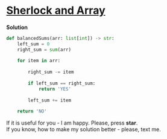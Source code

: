 # [Sherlock and Array](https://www.hackerrank.com/challenges/sherlock-and-array/problem)

**Solution**
<br>
```python
def balancedSums(arr: list[int]) -> str:
    left_sum = 0
    right_sum = sum(arr)
    
    for item in arr:
        
        right_sum -= item
        
        if left_sum == right_sum:
            return 'YES'
        
        left_sum += item
    
    return 'NO'
```

If it is useful for you - I am happy. Please, press **star**.
<br>
If you know, how to make my solution better - please, text me.
